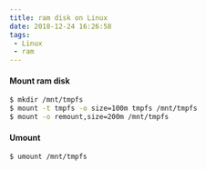```yaml
---
title: ram disk on Linux
date: 2018-12-24 16:26:58
tags:
 - Linux
 - ram
---
```


#### Mount ram disk

```bash
$ mkdir /mnt/tmpfs
$ mount -t tmpfs -o size=100m tmpfs /mnt/tmpfs
$ mount -o remount,size=200m /mnt/tmpfs
```

#### Umount

```bash
$ umount /mnt/tmpfs
```

